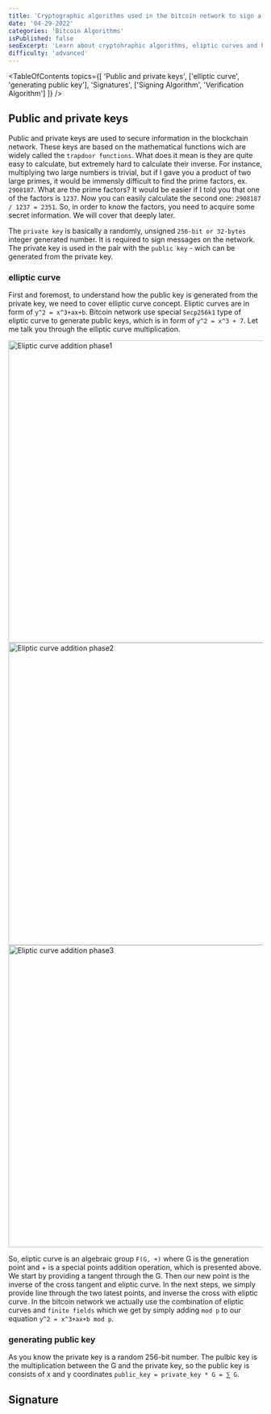 ```yaml
---
title: 'Cryptographic algorithms used in the bitcoin network to sign a transaction'
date: '04-29-2022'
categories: 'Bitcoin Algorithms'
isPublished: false
seoExcerpt: 'Learn about cryptohraphic algorithms, eliptic curves and how they secure whole network!'
difficulty: 'advanced'
---
```


<TableOfContents topics={[
  'Public and private keys',
  ['elliptic curve', 'generating public key'],
  'Signatures',
  ['Signing Algorithm', 'Verification Algorithm']
]} />

## Public and private keys
Public and private keys are used to secure information in the blockchain network. These keys are based on the mathematical functions wich are widely called the `trapdoor functions`. What does it mean is they are quite easy to calculate, but extremely hard to calculate their inverse. For instance, multiplying two large numbers is trivial, but if I gave you a product of two large primes, it would be immensly difficult to find the prime factors, ex. `2908187`. What are the prime factors? It would be easier if I told you that one of the factors is `1237`. Now you can easily calculate the second one: `2908187 / 1237 = 2351`. So, in order to know the factors, you need to acquire some secret information. We will cover that deeply later.   

The `private key` is basically a randomly, unsigned `256-bit or 32-bytes` integer generated number. It is required to sign messages on the network. The private key is used in the pair with the `public key` - wich can be generated from the private key. 

### elliptic curve

First and foremost, to understand how the public key is generated from the private key, we need to cover elliptic curve concept. Eliptic curves are in form of `y^2 = x^3+ax+b`. Bitcoin network use special `Secp256k1` type of eliptic curve to generate public keys, which is in form of `y^2 = x^3 + 7`. Let me talk you through the elliptic curve multiplication. 


<Image src='/images/ecdsa/image1.png' alt='Eliptic curve addition phase1' width="650" height="600" />

<Image src='/images/ecdsa/image2.png' alt='Eliptic curve addition phase2' width="650" height="600" />

<Image src='/images/ecdsa/image3.png' alt='Eliptic curve addition phase3' width="650" height="600" />

So, eliptic curve is an algebraic group `F(G, +)` where G is the generation point and + is a special points addition operation, which is presented above. We start by providing a tangent through the G. Then our new point is the inverse of the cross tangent and eliptic curve. In the next steps, we simply provide line through the two latest points, and inverse the cross with eliptic curve. In the bitcoin network we actually use the combination of eliptic curves and `finite fields` which we get by simply adding `mod p` to our equation `y^2 = x^3+ax+b mod p`.

### generating public key

As you know the private key is a random 256-bit number. The pulbic key is the multiplication between the G and the private key, so the public key is consists of x and y coordinates `public_key = private_key * G = ⅀ G`. 

## Signature